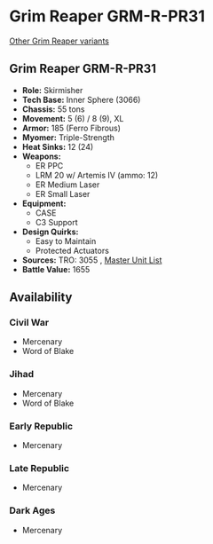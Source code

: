 # Grim Reaper GRM-R-PR31 

[Other Grim Reaper variants](../grim_reaper.md) 

## Grim Reaper GRM-R-PR31 

- **Role:** Skirmisher 
- **Tech Base:** Inner Sphere (3066) 
- **Chassis:** 55 tons 
- **Movement:** 5 (6) / 8 (9), XL 
- **Armor:** 185 (Ferro Fibrous) 
- **Myomer:** Triple-Strength 
- **Heat Sinks:** 12 (24) 
- **Weapons:** 
  - ER PPC 
  - LRM 20 w/ Artemis IV (ammo: 12) 
  - ER Medium Laser 
  - ER Small Laser 
- **Equipment:** 
  - CASE 
  - C3 Support 
- **Design Quirks:** 
  - Easy to Maintain 
  - Protected Actuators 
- **Sources:** TRO: 3055 , [Master Unit List](http://masterunitlist.info/Unit/Details/1330) 
- **Battle Value:** 1655 

## Availability 

### Civil War 

- Mercenary 
- Word of Blake 

### Jihad 

- Mercenary 
- Word of Blake 

### Early Republic 

- Mercenary 

### Late Republic 

- Mercenary 

### Dark Ages 

- Mercenary 


